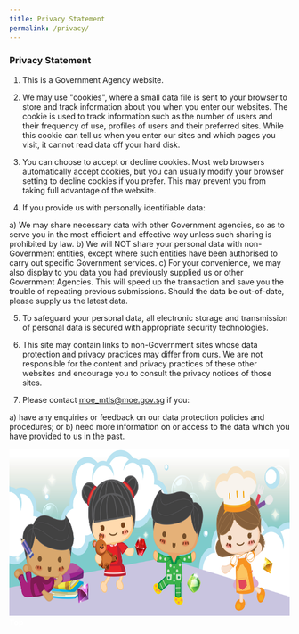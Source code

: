 ```yaml
---
title: Privacy Statement
permalink: /privacy/
---
```

<h3>  Privacy Statement </h3>

1.	This is a Government Agency website.

2.	We may use "cookies", where a small data file is sent to your browser to store and track information about you when you enter our websites. The cookie is used to track information such as the number of users and their frequency of use, profiles of users and their preferred sites. While this cookie can tell us when you enter our sites and which pages you visit, it cannot read data off your hard disk.

3.	You can choose to accept or decline cookies. Most web browsers automatically accept cookies, but you can usually modify your browser setting to decline cookies if you prefer. This may prevent you from taking full advantage of the website.

4.	If you provide us with personally identifiable data:
 
a)	We may share necessary data with other Government agencies, so as to serve you in the most efficient and effective way unless such sharing is prohibited by law.
b)	We will NOT share your personal data with non-Government entities, except where such entities have been authorised to carry out specific Government services.
c)	For your convenience, we may also display to you data you had previously supplied us or other Government Agencies. This will speed up the transaction and save you the trouble of repeating previous submissions. Should the data be out-of-date, please supply us the latest data.

5.	To safeguard your personal data, all electronic storage and transmission of personal data is secured with appropriate security technologies.

6.	This site may contain links to non-Government sites whose data protection and privacy practices may differ from ours. We are not responsible for the content and privacy practices of these other websites and encourage you to consult the privacy notices of those sites.

7.	Please contact moe_mtls@moe.gov.sg if you:

a)	have any enquiries or feedback on our data protection policies and procedures; or
b)	need more information on or access to the data which you have provided to us in the past.


 <img src="images/New_footer.jpg" class="Image" width="1000" height="300">
<div class="btntop"><a href="#top" style="text-decoration:none;"><span style="color:white"><b>Top</b></span></a></div>
